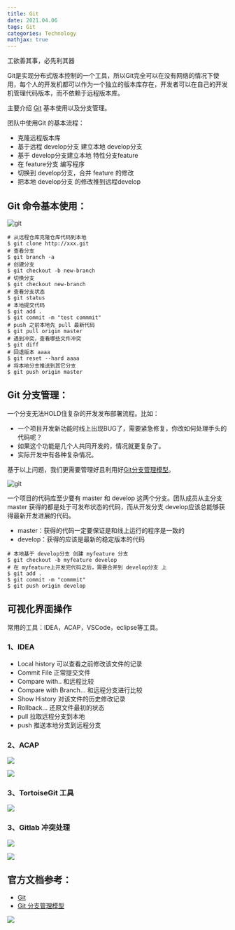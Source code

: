 ```yaml
---
title: Git
date: 2021.04.06
tags: Git
categories: Technology  
mathjax: true 
---
```


工欲善其事，必先利其器

Git是实现分布式版本控制的一个工具，所以Git完全可以在没有网络的情况下使用，每个人的开发机都可以作为一个独立的版本库存在，开发者可以在自己的开发机管理代码版本，而不依赖于远程版本库。

主要介绍 [Git](https://git-scm.com/book/en/v2/) 基本使用以及分支管理。

团队中使用Git 的基本流程：
- 克隆远程版本库
- 基于远程 develop分支 建立本地 develop分支
- 基于 develop分支建立本地 特性分支feature
- 在 feature分支 编写程序
- 切换到 develop分支，合并 feature 的修改
- 把本地 develop分支 的修改推到远程develop


## Git 命令基本使用：

![git](https://wyiyi.github.io/amber/contents/git/git.png)

 ```
# 从远程仓库克隆仓库代码到本地
$ git clone http://xxx.git
# 查看分支
$ git branch -a
# 创建分支
$ git checkout -b new-branch
# 切换分支
$ git checkout new-branch
# 查看分支状态
$ git status
# 本地提交代码
$ git add .
$ git commit -m "test commmit"
# push 之前本地先 pull 最新代码
$ git pull origin master
# 遇到冲突，查看哪些文件冲突
$ git diff
# 回退版本 aaaa
$ git reset --hard aaaa
# 将本地分支推送到其它分支
$ git push origin master
 ```

## Git 分支管理：

一个分支无法HOLD住复杂的开发发布部署流程。比如：
- 一个项目开发新功能时线上出现BUG了，需要紧急修复，你改如何处理手头的代码呢？
- 如果这个功能是几个人共同开发的，情况就更复杂了。
- 实际开发中有各种复杂情况。

基于以上问题，我们更需要管理好且利用好[Git分支管理模型](nvie.com/posts/a-succes)。

![git](https://wyiyi.github.io/amber/contents/git/branch.png)

一个项目的代码库至少要有 master 和 develop 这两个分支。团队成员从主分支 master 获得的都是处于可发布状态的代码，而从开发分支 develop应该总能够获得最新开发进展的代码。
- master：获得的代码一定要保证是和线上运行的程序是一致的
- develop：获得的应该是最新的稳定版本的代码

 ```
# 本地基于 develop分支 创建 myfeature 分支 
$ git checkout -b myfeature develop
# 在 myfeature上开发完代码之后，需要合并到 develop分支 上
$ git add .
$ git commit -m "commmit"
$ git push origin develop
 ```

## 可视化界面操作
常用的工具：IDEA，ACAP，VSCode，eclipse等工具。
### 1、IDEA 
- Local history 可以查看之前修改该文件的记录
- Commit File 正常提交文件
- Compare with.. 和远程比较
- Compare with Branch... 和远程分支进行比较
- Show History 对该文件的历史修改记录
- Rollback... 还原文件最初的状态
- pull 拉取远程分支到本地
- push 推送本地分支到远程分支

### 2、ACAP
![](https://wyiyi.github.io/amber/contents/git/acap.png)

![](https://wyiyi.github.io/amber/contents/git/acap1.png)

### 3、TortoiseGit 工具
![](https://wyiyi.github.io/amber/contents/git/tortoiseGit.png)

### 3、Gitlab 冲突处理

![](https://wyiyi.github.io/amber/contents/git/gitlab2.png)

![](https://wyiyi.github.io/amber/contents/git/gitlab1.png)



## 官方文档参考：
- [Git](https://git-scm.com/book/en/v2/)
- [Git 分支管理模型](nvie.com/posts/a-succes)


![](https://wyiyi.github.io/amber/contents/barcode/3426.png)